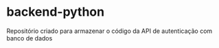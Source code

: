 # backend-python

Repositório criado para armazenar o código da API de autenticação com banco de dados